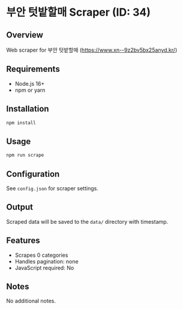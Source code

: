 # 부안 텃밭할매 Scraper (ID: 34)

## Overview
Web scraper for 부안 텃밭할매 (https://www.xn--9z2bv5bx25anyd.kr/)

## Requirements
- Node.js 16+
- npm or yarn

## Installation
```bash
npm install
```

## Usage
```bash
npm run scrape
```

## Configuration
See `config.json` for scraper settings.

## Output
Scraped data will be saved to the `data/` directory with timestamp.

## Features
- Scrapes 0 categories
- Handles pagination: none
- JavaScript required: No

## Notes
No additional notes.
